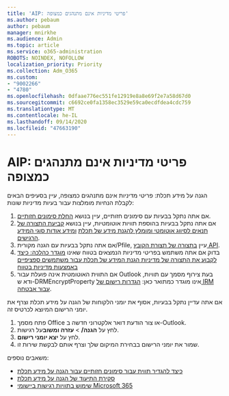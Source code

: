 ```yaml
---
title: 'AIP: פריטי מדיניות אינם מתנהגים כמצופה'
ms.author: pebaum
author: pebaum
manager: mnirkhe
ms.audience: Admin
ms.topic: article
ms.service: o365-administration
ROBOTS: NOINDEX, NOFOLLOW
localization_priority: Priority
ms.collection: Adm_O365
ms.custom:
- "9002266"
- "4780"
ms.openlocfilehash: 0dfaae776ec551fe12919e8a8e69f2e7a58d67d0
ms.sourcegitcommit: c6692ce0fa1358ec3529e59ca0ecdfdea4cdc759
ms.translationtype: MT
ms.contentlocale: he-IL
ms.lasthandoff: 09/14/2020
ms.locfileid: "47663190"
---
```

# <a name="aip-policies-not-behaving-as-expected"></a>AIP: פריטי מדיניות אינם מתנהגים כמצופה

הגנה על מידע תכלת: פריטי מדיניות אינם מתנהגים כמצופה, עיין בסעיפים הבאים לקבלת הנחיות מומלצות עבור בעיות מדיניות שונות:

1. אם אתה נתקל בבעיות עם סימונים חזותיים, עיין בנושא [החלת סימונים חזותיים](https://docs.microsoft.com/azure/information-protection/configure-policy-markings#when-visual-markings-are-applied).
2. אם אתה נתקל בבעיות בהוספת תוויות אוטומטיות, עיין בנושא [קביעת התצורה של תנאים לסיווג אוטומטי ומומלץ להגנת מידע של תכלת](https://docs.microsoft.com/azure/information-protection/configure-policy-classification) [ומידע אודות סוגי המידע הרגישים](https://docs.microsoft.com/microsoft-365/compliance/sensitive-information-type-entity-definitions).
3. אם אתה נתקל בבעיות עם הגנה מקורית/Pfile, עיין [בתצורה של תצורת הקובץ API](https://docs.microsoft.com/azure/information-protection/develop/file-api-configuration).
4. בדוק אם אתה משתמש בפריטי מדיניות הנמצאים בטווח שאינו [מוגדר כהלכה: כיצד לקבוע את התצורה של מדיניות הגנת המידע של תכלת עבור משתמשים ספציפיים באמצעות מדיניות בטווח](https://docs.microsoft.com/azure/information-protection/configure-policy-scope)
5. אם התווית האוטומטית אינה פועלת עבור Outlook בעת צירוף מסמך עם תוויות, ודא ש-DRMEncryptProperty אינו מוגדר כמתואר כאן: [הגדרות רישום של IRM עבור אבטחה](https://docs.microsoft.com/deployoffice/security/protect-sensitive-messages-and-documents-by-using-irm-in-office#office-2016-irm-registry-key-options).

אם אתה עדיין נתקל בבעיות, אסוף את יומני הלקוחות של הגנה על מידע תכלת וצרף את יומני הרישום המיוצא לכרטיס זה.

1. פתח מסמך Office או צור הודעת דואר אלקטרוני חדשה ב-Outlook.
2. לחץ על **הגנה/**  >  **עזרה ומשוב**על רגישות.
3. לחץ על **יצא יומני רישום**.
4. שמור את יומני הרישום בבחירת המיקום שלך וצרף אותם לבקשת שירות זו.

משאבים נוספים:

- [כיצד להגדיר תווית עבור סימונים חזותיים עבור הגנה על מידע תכלת](https://docs.microsoft.com/azure/information-protection/configure-policy-markings)
- [סקירת התיעוד של הגנה על מידע תכלת](https://docs.microsoft.com/azure/information-protection/what-is-information-protection)
- [שימוש בתוויות רגישות ביישומי Microsoft 365](https://docs.microsoft.com/microsoft-365/compliance/sensitivity-labels-office-apps)

